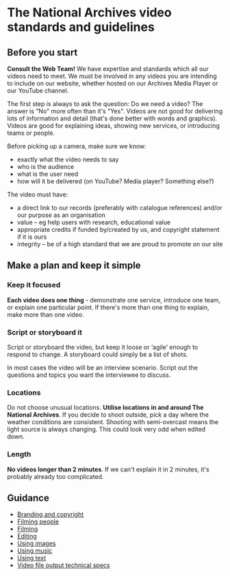 # The National Archives video standards and guidelines

## Before you start

**Consult the Web Team!** We have expertise and standards which all our videos need to meet. We must be involved in any videos you are intending to include on our website, whether hosted on our Archives Media Player or our YouTube channel.

The first step is always to ask the question: Do we need a video? The answer is "No" more often than it's "Yes". Videos are not good for delivering lots of information and detail (that's done better with words and graphics). Videos are good for explaining ideas, showing new services, or introducing teams or people.

Before picking up a camera, make sure we know:

* exactly what the video needs to say
* who is the audience
* what is the user need
* how will it be delivered (on YouTube? Media player? Something else?)

The video must have:

* a direct link to our records (preferably with catalogue references) and/or our purpose as an organisation
* value – eg help users with research, educational value
* appropriate credits if funded by/created by us, and copyright statement if it is ours
* integrity – be of a high standard that we are proud to promote on our site

## Make a plan and keep it simple

### Keep it focused

**Each video does one thing** - demonstrate one service, introduce one team, or explain one particular point. If there's more than one thing to explain, make more than one video.

### Script or storyboard it

Script or storyboard the video, but keep it loose or ‘agile’ enough to respond to change. A storyboard could simply be a list of shots.

In most cases the video will be an interview scenario. Script out the questions and topics you want the interviewee to discuss.

### Locations

Do not choose unusual locations. **Utilise locations in and around The National Archives**. If you decide to shoot outside, pick a day where the weather conditions are consistent. Shooting with semi-overcast means the light source is always changing. This could look very odd when edited down.

### Length

**No videos longer than 2 minutes**. If we can't explain it in 2 minutes, it's probably already too complicated.

## Guidance

* [Branding and copyright](branding-copyright.md)
* [Filming people](people.md)
* [Filming](filming.md)
* [Editing](editing.md)
* [Using images](images.md)
* [Using music](music.md)
* [Using text](text.md)
* [Video file output technical specs](file-output.md)
